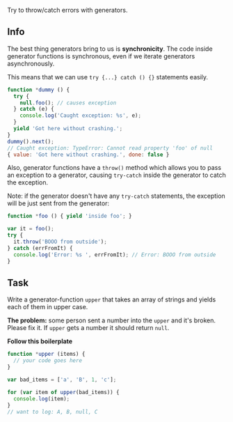 Try to throw/catch errors with generators.

## Info
The best thing generators bring to us is **synchronicity**. The code inside
generator functions is synchronous, even if we iterate generators asynchronously.

This means that we can use `try {...} catch () {}` statements easily.

```js
function *dummy () {
  try {
    null.foo(); // causes exception
  } catch (e) {
    console.log('Caught exception: %s', e);
  }
  yield 'Got here without crashing.';
}
dummy().next();
// Caught exception: TypeError: Cannot read property 'foo' of null
{ value: 'Got here without crashing.', done: false }
```

Also, generator functions have a `throw()` method which allows you to
pass an exception to a generator, causing `try-catch` inside the generator
to catch the exception.

Note: if the generator doesn't have any `try-catch` statements, the exception
will be just sent from the generator:

```js
function *foo () { yield 'inside foo'; }

var it = foo();
try {
  it.throw('BOOO from outside');
} catch (errFromIt) {
  console.log('Error: %s ', errFromIt); // Error: BOOO from outside
}
```

## Task
Write a generator-function `upper` that takes an array of strings and
yields each of them in upper case.

**The problem:** some person sent a number into the `upper` and it's broken.
Please fix it. If `upper` gets a number it should return `null`.

**Follow this boilerplate**

```js
function *upper (items) {
  // your code goes here
}

var bad_items = ['a', 'B', 1, 'c'];

for (var item of upper(bad_items)) {
  console.log(item);
}
// want to log: A, B, null, C
```
